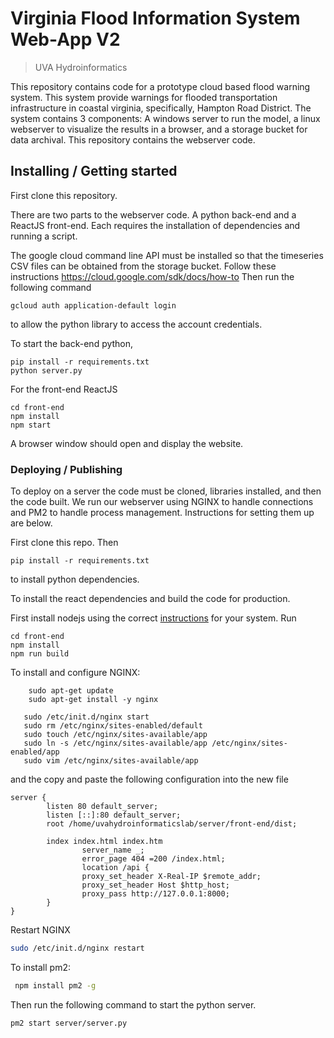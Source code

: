 # Virginia Flood Information System Web-App V2

> UVA Hydroinformatics

This repository contains code for a prototype cloud based flood warning system. This system provide warnings for flooded transportation infrastructure in coastal virginia, specifically, Hampton Road District. The system contains 3 components: A windows server to run the model, a linux webserver to visualize the results in a browser, and a storage bucket for data archival. This repository contains the webserver code.

## Installing / Getting started

First clone this repository.

There are two parts to the webserver code. A python back-end and a ReactJS front-end. Each requires the installation of dependencies and running a script.

The google cloud command line API must be installed so that the timeseries CSV files can be obtained from the storage bucket. Follow these instructions https://cloud.google.com/sdk/docs/how-to
Then run the following command

```shell
gcloud auth application-default login
```

to allow the python library to access the account credentials.

To start the back-end python,

```shell
pip install -r requirements.txt
python server.py
```

For the front-end ReactJS

```shell
cd front-end
npm install
npm start
```

A browser window should open and display the website.

### Deploying / Publishing

To deploy on a server the code must be cloned, libraries installed, and then the code built.
We run our webserver using NGINX to handle connections and PM2 to handle process management. Instructions for setting them up are below.

First clone this repo.
Then

```shell
pip install -r requirements.txt
```

to install python dependencies.

To install the react dependencies and build the code for production.

First install nodejs using the correct [instructions](https://nodejs.org/en/download/package-manager/) for your system.
Run

```shell
cd front-end
npm install
npm run build
```

To install and configure NGINX:

```shell
    sudo apt-get update
    sudo apt-get install -y nginx
```

```shell
   sudo /etc/init.d/nginx start
   sudo rm /etc/nginx/sites-enabled/default
   sudo touch /etc/nginx/sites-available/app
   sudo ln -s /etc/nginx/sites-available/app /etc/nginx/sites-enabled/app
   sudo vim /etc/nginx/sites-available/app
```

and the copy and paste the following configuration into the new file

```NGINX
server {
        listen 80 default_server;
        listen [::]:80 default_server;
        root /home/uvahydroinformaticslab/server/front-end/dist;

        index index.html index.htm
                server_name _;
                error_page 404 =200 /index.html;
                location /api {
                proxy_set_header X-Real-IP $remote_addr;
                proxy_set_header Host $http_host;
                proxy_pass http://127.0.0.1:8000;
        }
}
```

Restart NGINX

```bash
sudo /etc/init.d/nginx restart
```

To install pm2:

```bash
 npm install pm2 -g
```

Then run the following command to start the python server.

```bash
pm2 start server/server.py
```
